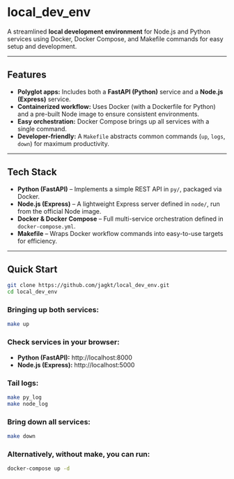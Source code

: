 # local_dev_env

A streamlined **local development environment** for Node.js and Python services using Docker, Docker Compose, and Makefile commands for easy setup and development.

---

##  Features

- **Polyglot apps:** Includes both a **FastAPI (Python)** service and a **Node.js (Express)** service.
- **Containerized workflow:** Uses Docker (with a Dockerfile for Python) and a pre-built Node image to ensure consistent environments.
- **Easy orchestration:** Docker Compose brings up all services with a single command.
- **Developer-friendly:** A `Makefile` abstracts common commands (`up`, `logs`, `down`) for maximum productivity.

---

##  Tech Stack

- **Python (FastAPI)** – Implements a simple REST API in `py/`, packaged via Docker.
- **Node.js (Express)** – A lightweight Express server defined in `node/`, run from the official Node image.
- **Docker & Docker Compose** – Full multi-service orchestration defined in `docker-compose.yml`.
- **Makefile** – Wraps Docker workflow commands into easy-to-use targets for efficiency.

---

##  Quick Start

```bash
git clone https://github.com/jagkt/local_dev_env.git
cd local_dev_env
```

### Bringing up both services:
```bash
make up
```

### Check services in your browser:
- **Python (FastAPI):** http://localhost:8000
- **Node.js (Express):** http://localhost:5000

### Tail logs:
```bash
make py_log
make node_log
```

### Bring down all services:
```bash
make down
```
### Alternatively, without make, you can run:
```bash
docker-compose up -d
```

